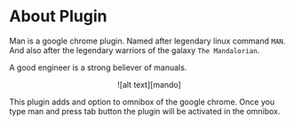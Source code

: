 # About Plugin

Man is a google chrome plugin. Named after legendary linux command `MAN`.
And also after the legendary warriors of the galaxy `The Mandalorian`.

A good engineer is a strong believer of manuals.

<p align="center">
  ![alt text][mando]
</p>

This plugin adds and option to omnibox of the google chrome.
Once you type man and press tab button the plugin will be activated in the omnibox.

[mando]: https://github.com/isurudevj/man/raw/main/github-docs/mando.gif "Mando"
